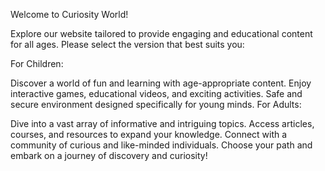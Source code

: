 Welcome to Curiosity World!

Explore our website tailored to provide engaging and educational content for all ages. Please select the version that best suits you:

For Children:

Discover a world of fun and learning with age-appropriate content.
Enjoy interactive games, educational videos, and exciting activities.
Safe and secure environment designed specifically for young minds.
For Adults:

Dive into a vast array of informative and intriguing topics.
Access articles, courses, and resources to expand your knowledge.
Connect with a community of curious and like-minded individuals.
Choose your path and embark on a journey of discovery and curiosity!

